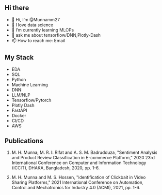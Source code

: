 ## Hi there
- 👋 Hi, I’m @Munnamm27
- 👀 I love data science
- 🌱 I’m currently learning MLOPs
- 💞️ ask me about tensorflow/DNN,Plotly-Dash
- 📫 How to reach me: Email
<!---
Munnamm27/Munnamm27 is a ✨ special ✨ repository because its `README.md` (this file) appears on your GitHub profile.
You can click the Preview link to take a look at your changes.
--->
## My Stack
- EDA
- SQL
- Python
- Machine Learning
- DNN
- LLM/NLP
- Tensorflow/Pytorch
- Plotly Dash
- FastAPI
- Docker
- CI/CD
- AWS


## Publications

1. M. H. Munna, M. R. I. Rifat and A. S. M. Badrudduza, "Sentiment Analysis and Product Review Classification in E-commerce Platform," 2020 23rd International Conference on Computer and Information Technology (ICCIT), DHAKA, Bangladesh, 2020, pp. 1-6.


2. M. H. Munna and M. S. Hossen, "Identification of Clickbait in Video Sharing Platforms," 2021 International Conference on Automation, Control and Mechatronics for Industry 4.0 (ACMI), 2021, pp. 1-6.

